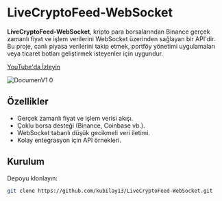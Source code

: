 # LiveCryptoFeed-WebSocket

**LiveCryptoFeed-WebSocket**, kripto para borsalarından Binance gerçek zamanlı fiyat ve işlem verilerini WebSocket üzerinden sağlayan bir API'dir. Bu proje, canlı piyasa verilerini takip etmek, portföy yönetimi uygulamaları veya ticaret botları geliştirmek isteyenler için uygundur.

[YouTube'da İzleyin](https://www.youtube.com/watch?v=OZBnA8jWapU)

![DocumenV1 0](https://github.com/user-attachments/assets/c0654165-d56e-4e13-a551-7c3999178afa)

## Özellikler
- Gerçek zamanlı fiyat ve işlem verisi akışı.
- Çoklu borsa desteği (Binance, Coinbase vb.).
- WebSocket tabanlı düşük gecikmeli veri iletimi.
- Kolay entegrasyon için API örnekleri.

## Kurulum
 Depoyu klonlayın:
   ```bash
   git clone https://github.com/kubilay13/LiveCryptoFeed-WebSocket.git



